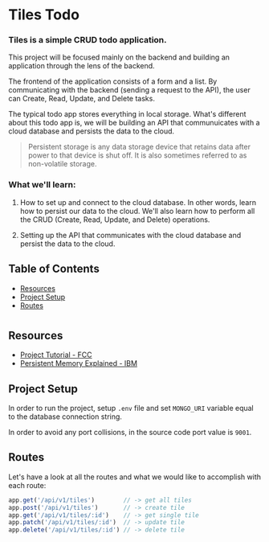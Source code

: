 # Tiles Todo

### Tiles is a simple CRUD todo application.

This project will be focused mainly on the backend and building an application through the lens of the backend.

The frontend of the application consists of a form and a list. By communicating with the backend (sending a request to the API), the user can Create, Read, Update, and Delete tasks.

The typical todo app stores everything in local storage. What's different about this todo app is, we will be building an API that communuicates with a cloud database and persists the data to the cloud.

> Persistent storage is any data storage device that retains data after power to that device is shut off. It is also sometimes referred to as non-volatile storage.

### What we'll learn:
  1. How to set up and connect to the cloud database. In other words, learn how to persist our data to the cloud. We'll also learn how to perform all the CRUD (Create, Read, Update, and Delete) operations.

  2. Setting up the API that communicates with the cloud database and persist the data to the cloud.

## Table of Contents
  * [Resources](#Resources)
  * [Project Setup](#Project-Setup)
  * [Routes](#Routes)

#

## Resources
  * [Project Tutorial - FCC](https://www.youtube.com/watch?v=qwfE7fSVaZM)
  * [Persistent Memory Explained - IBM](https://www.youtube.com/watch?v=7gkr-_t7wAk)

## Project Setup

In order to run the project, setup `.env` file and set `MONGO_URI` variable equal to the database connection string.

In order to avoid any port collisions, in the source code port value is `9001`.

## Routes

Let's have a look at all the routes and what we would like to accomplish with each route:
```js
app.get('/api/v1/tiles')        // -> get all tiles
app.post('/api/v1/tiles')       // -> create tile
app.get('/api/v1/tiles/:id')    // -> get single tile
app.patch('/api/v1/tiles/:id')  // -> update tile
app.delete('/api/v1/tiles/:id') // -> delete tile
```